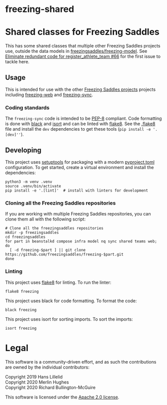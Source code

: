 # freezing-shared
Shared classes for Freezing Saddles
==============================================

This has some shared classes that multiple other Freezing Saddles projects use, outside the data models in [freezingsaddles/freezing-model](https://github.com/freezingsaddles/freezing-model). See [Eliminate redundant code for register_athlete_team #66](https://github.com/freezingsaddles/freezing-web/issues/66) for the first issue to tackle here.

Usage
-----
This is intended for use with the other
[Freezing Saddles projects](https://github.com/freezingsaddles/) projects
including [freezing-web](https://github.com/freezingsaddles/freezing-web) and [freezing-sync](https://github.com/freezingsaddles/freezing-sync).


### Coding standards
The `freezing-sync` code is intended to be [PEP-8](https://www.python.org/dev/peps/pep-0008/) compliant. Code formatting is done with [black](https://black.readthedocs.io/en/stable/) and [isort](https://pycqa.github.io/isort/) and can be linted with [flake8](http://flake8.pycqa.org/en/latest/). See the [.flake8](.flake8) file and install the `dev` dependencies to get these tools (`pip install -e '.[dev]''`).

Developing
----------
This project uses [setuptools](https://setuptools.readthedocs.io/en/latest/) for packaging with a modern [pyproject.toml](https://setuptools.pypa.io/en/latest/userguide/pyproject_config.html) configuration. To get started, create a virtual environment and install the dependencies:

    python3 -m venv .venv
    source .venv/bin/activate
    pip install -e '.[lint]'  # install with linters for development

### Cloning all the Freezing Saddles repositories
If you are working with multiple Freezing Saddles repositories, you can clone them all with the following script:

```
# Clone all the freezingsaddles repositories
mkdir -p freezingsaddles
cd freezingsaddles
for part in beanstalkd compose infra model nq sync shared teams web; do
  [ -d freezing-$part ] || git clone https://github.com/freezingsaddles/freezing-$part.git
done
```

### Linting
This project uses [flake8](http://flake8.pycqa.org/en/latest/) for linting. To run the linter:

    flake8 freezing

This project uses black for code formatting. To format the code:

    black freezing

This project uses isort for sorting imports. To sort the imports:

    isort freezing


# Legal

This software is a community-driven effort, and as such the contributions are owned by the individual contributors:

Copyright 2019 Hans Lillelid <br>
Copyright 2020 Merlin Hughes <br>
Copyright 2020 Richard Bullington-McGuire <br>

This software is licensed under the [Apache 2.0 license](LICENSE).
